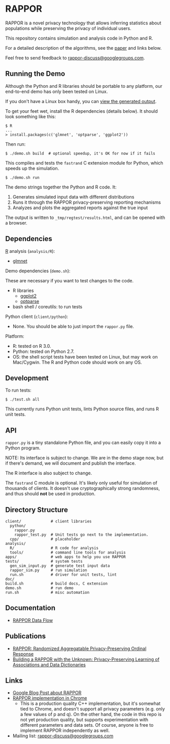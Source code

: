 RAPPOR
======

RAPPOR is a novel privacy technology that allows inferring statistics about
populations while preserving the privacy of individual users.

This repository contains simulation and analysis code in Python and R.

For a detailed description of the algorithms, see the
[paper](http://arxiv.org/abs/1407.6981) and links below.

Feel free to send feedback to
[rappor-discuss@googlegroups.com][group].

Running the Demo
----------------

Although the Python and R libraries should be portable to any platform, our
end-to-end demo has only been tested on Linux.

If you don't have a Linux box handy, you can [view the generated
output](http://google.github.io/rappor/examples/report.html).

To get your feet wet, install the R dependencies (details below).  It should
look something like this:

    $ R
    ...
    > install.packages(c('glmnet', 'optparse', 'ggplot2'))

Then run:

    $ ./demo.sh build  # optional speedup, it's OK for now if it fails

This compiles and tests the `fastrand` C extension module for Python, which
speeds up the simulation.

    $ ./demo.sh run

The demo strings together the Python and R code.  It:

1. Generates simulated input data with different distributions
2. Runs it through the RAPPOR privacy-preserving reporting mechanisms
3. Analyzes and plots the aggregated reports against the true input

The output is written to `_tmp/regtest/results.html`, and can be opened with a
browser.

Dependencies
------------

[R](http://r-project.org) analysis (`analysis/R`):

- [glmnet](http://cran.r-project.org/web/packages/glmnet/index.html)

Demo dependencies (`demo.sh`):

These are necessary if you want to test changes to the code.

- R libraries
  - [ggplot2](http://cran.r-project.org/web/packages/ggplot2/index.html)
  - [optparse](http://cran.r-project.org/web/packages/optparse/index.html)
- bash shell / coreutils: to run tests

Python client (`client/python`):

- None.  You should be able to just import the `rappor.py` file.

Platform:

- R: tested on R 3.0.
- Python: tested on Python 2.7.
- OS: the shell script tests have been tested on Linux, but may work on
  Mac/Cygwin.  The R and Python code should work on any OS.

Development
-----------

To run tests:

    $ ./test.sh all

This currently runs Python unit tests, lints Python source files, and runs R
unit tests.

API
---

`rappor.py` is a tiny standalone Python file, and you can easily copy it into a
Python program.

NOTE: Its interface is subject to change.  We are in the demo stage now, but if
there's demand, we will document and publish the interface.

The R interface is also subject to change.

<!-- TODO: Add links to interface docs when available. -->

The `fastrand` C module is optional.  It's likely only useful for simulation of
thousands of clients.  It doesn't use cryptographically strong randomness, and
thus should **not** be used in production.

Directory Structure
-------------------

    client/             # client libraries
      python/
        rappor.py
        rappor_test.py  # Unit tests go next to the implementation.
      cpp/              # placeholder
    analysis/
      R/                # R code for analysis
      tools/            # command line tools for analysis
    apps/               # web apps to help you use RAPPOR
    tests/              # system tests
      gen_sim_input.py  # generate test input data
      rappor_sim.py     # run simulation
      run.sh            # driver for unit tests, lint
    doc/
    build.sh            # build docs, C extension
    demo.sh             # run demo
    run.sh              # misc automation

<!--
TODO: add apps?

    apps/
      # Shiny apps for demo.  Depends on the analysis code.
-->

Documentation
-------------

- [RAPPOR Data Flow](http://google.github.io/rappor/doc/data-flow.html)

Publications
------------

- [RAPPOR: Randomized Aggregatable Privacy-Preserving Ordinal Response](http://arxiv.org/abs/1407.6981)
- [Building a RAPPOR with the Unknown: Privacy-Preserving Learning of Associations and Data Dictionaries](http://arxiv.org/abs/1503.01214)

Links
-----

- [Google Blog Post about RAPPOR](http://googleresearch.blogspot.com/2014/10/learning-statistics-with-privacy-aided.html)
- [RAPPOR implementation in Chrome](http://www.chromium.org/developers/design-documents/rappor)
  - This is a production quality C++ implementation, but it's somewhat tied to
    Chrome, and doesn't support all privacy parameters (e.g. only a few values
    of p and q).  On the other hand, the code in this repo is not yet
    production quality, but supports experimentation with different parameters
    and data sets.  Of course, anyone is free to implement RAPPOR independently
    as well.
- Mailing list: [rappor-discuss@googlegroups.com][group]

[group]: https://groups.google.com/forum/#!forum/rappor-discuss
